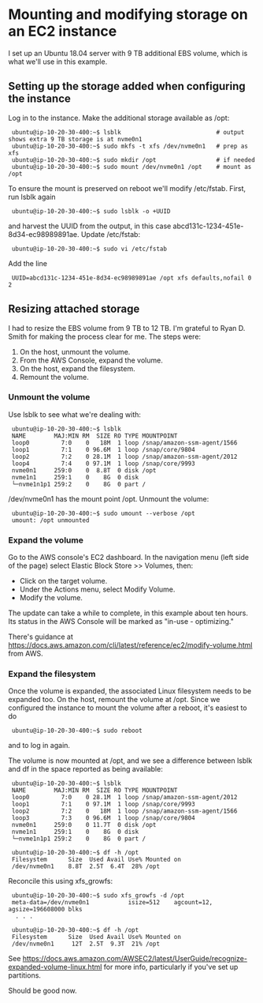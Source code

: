 # Mounting and modifying storage on an EC2 instance

I set up an Ubuntu 18.04 server with 9 TB additional EBS volume, which is what
we'll use in this example.

## Setting up the storage added when configuring the instance

Log in to the instance. Make the additional storage available as /opt:

     ubuntu@ip-10-20-30-400:~$ lsblk                           # output shows extra 9 TB storage is at nvme0n1
     ubuntu@ip-10-20-30-400:~$ sudo mkfs -t xfs /dev/nvme0n1   # prep as xfs
     ubuntu@ip-10-20-30-400:~$ sudo mkdir /opt                 # if needed
     ubuntu@ip-10-20-30-400:~$ sudo mount /dev/nvme0n1 /opt    # mount as /opt

To ensure the mount is preserved on reboot we'll modify /etc/fstab. First, run
lsblk again

     ubuntu@ip-10-20-30-400:~$ sudo lsblk -o +UUID

and harvest the UUID from the output, in this case
abcd131c-1234-451e-8d34-ec98989891ae. Update /etc/fstab:

     ubuntu@ip-10-20-30-400:~$ sudo vi /etc/fstab

Add the line

     UUID=abcd131c-1234-451e-8d34-ec98989891ae /opt xfs defaults,nofail 0 2

## Resizing attached storage

I had to resize the EBS volume from 9 TB to 12 TB. I'm grateful to Ryan D. Smith
for making the process clear for me. The steps were:

1.  On the host, unmount the volume.
2.  From the AWS Console, expand the volume.
3.  On the host, expand the filesystem.
4.  Remount the volume.

### Unmount the volume

Use lsblk to see what we're dealing with:

     ubuntu@ip-10-20-30-400:~$ lsblk
     NAME        MAJ:MIN RM  SIZE RO TYPE MOUNTPOINT
     loop0         7:0    0   18M  1 loop /snap/amazon-ssm-agent/1566
     loop1         7:1    0 96.6M  1 loop /snap/core/9804
     loop2         7:2    0 28.1M  1 loop /snap/amazon-ssm-agent/2012
     loop4         7:4    0 97.1M  1 loop /snap/core/9993
     nvme0n1     259:0    0  8.8T  0 disk /opt
     nvme1n1     259:1    0    8G  0 disk
     └─nvme1n1p1 259:2    0    8G  0 part /

/dev/nvme0n1 has the mount point /opt. Unmount the volume:

     ubuntu@ip-10-20-30-400:~$ sudo umount --verbose /opt
     umount: /opt unmounted

### Expand the volume

Go to the AWS console's EC2 dashboard. In the navigation menu (left side of the
page) select Elastic Block Store >> Volumes, then:

*   Click on the target volume.
*   Under the Actions menu, select Modify Volume.
*   Modify the volume.

The update can take a while to complete, in this example about ten hours. Its
status in the AWS Console will be marked as "in-use - optimizing."

There's guidance at
https://docs.aws.amazon.com/cli/latest/reference/ec2/modify-volume.html from
AWS.

### Expand the filesystem

Once the volume is expanded, the associated Linux filesystem needs to be
expanded too. On the host, remount the volume at /opt. Since we configured the
instance to mount the volume after a reboot, it's easiest to do

     ubuntu@ip-10-20-30-400:~$ sudo reboot

and to log in again.

The volume is now mounted at /opt, and we see a difference between lsblk and df
in the space reported as being available:

     ubuntu@ip-10-20-30-400:~$ lsblk
     NAME        MAJ:MIN RM  SIZE RO TYPE MOUNTPOINT
     loop0         7:0    0 28.1M  1 loop /snap/amazon-ssm-agent/2012
     loop1         7:1    0 97.1M  1 loop /snap/core/9993
     loop2         7:2    0   18M  1 loop /snap/amazon-ssm-agent/1566
     loop3         7:3    0 96.6M  1 loop /snap/core/9804
     nvme0n1     259:0    0 11.7T  0 disk /opt
     nvme1n1     259:1    0    8G  0 disk
     └─nvme1n1p1 259:2    0    8G  0 part /

     ubuntu@ip-10-20-30-400:~$ df -h /opt
     Filesystem      Size  Used Avail Use% Mounted on
     /dev/nvme0n1    8.8T  2.5T  6.4T  28% /opt

Reconcile this using xfs\_growfs:

     ubuntu@ip-10-20-30-400:~$ sudo xfs_growfs -d /opt
     meta-data=/dev/nvme0n1           isize=512    agcount=12, agsize=196608000 blks
      . . .

     ubuntu@ip-10-20-30-400:~$ df -h /opt
     Filesystem      Size  Used Avail Use% Mounted on
     /dev/nvme0n1     12T  2.5T  9.3T  21% /opt

See
https://docs.aws.amazon.com/AWSEC2/latest/UserGuide/recognize-expanded-volume-linux.html
for more info, particularly if you've set up partitions.

Should be good now.

